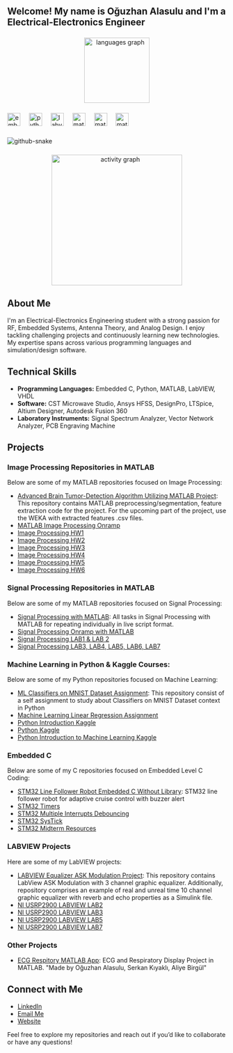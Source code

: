 <h2 align="left">Welcome! My name is Oğuzhan Alasulu and I'm a Electrical-Electronics Engineer </h2>

###

<div align="center">
  <img src="https://github-readme-stats.vercel.app/api/top-langs?username=alasulu&locale=en&hide_title=false&layout=compact&card_width=800&langs_count=5&theme=dracula&hide_border=false" height="150" alt="languages graph"  />
</div>

###

<div align="left">
  <img src="https://cdn.jsdelivr.net/gh/devicons/devicon/icons/embeddedc/embeddedc-original.svg" height="30" alt="embeddedc logo"  />
  <img width="12" />
  <img src="https://cdn.jsdelivr.net/gh/devicons/devicon/icons/python/python-original.svg" height="30" alt="python logo"  />
  <img width="12" />
  <img src="https://cdn.jsdelivr.net/gh/devicons/devicon/icons/labview/labview-original.svg" height="30" alt="labview logo"  />
  <img width="12" />
  <img src="https://cdn.jsdelivr.net/gh/devicons/devicon/icons/matlab/matlab-original.svg" height="30" alt="matlab logo"  />
  <img width="12" />
  <img src="https://cdn.jsdelivr.net/gh/devicons/devicon/icons/kaggle/kaggle-original.svg" height="30" alt="matlab logo"  />
  <img width="12" />
  <img src="https://cdn.jsdelivr.net/gh/devicons/devicon/icons/arduino/arduino-original.svg" height="30" alt="matlab logo"  />
</div>

###
<picture>
  <source media="(prefers-color-scheme: dark)" srcset="github-user-contribution.svg" />
  <source media="(prefers-color-scheme: light)" srcset="github-user-contribution-2.svg" />
  <img alt="github-snake" src="github-snake.svg" />
</picture>

###

<div align="center">
  <img src="https://github-readme-activity-graph.vercel.app/graph?username=alasulu&radius=16&theme=react&area=true&order=5" height="300" alt="activity graph"  />
</div>

## About Me
I'm an Electrical-Electronics Engineering student with a strong passion for RF, Embedded Systems, Antenna Theory, and Analog Design. I enjoy tackling challenging projects and continuously learning new technologies. My expertise spans across various programming languages and simulation/design software.

## Technical Skills
- **Programming Languages:** Embedded C, Python, MATLAB, LabVIEW, VHDL
- **Software:** CST Microwave Studio, Ansys HFSS, DesignPro, LTSpice, Altium Designer, Autodesk Fusion 360
- **Laboratory Instruments:** Signal Spectrum Analyzer, Vector Network Analyzer, PCB Engraving Machine

## Projects

### Image Processing Repositories in MATLAB
Below are some of my MATLAB repositories focused on Image Processing:
- [Advanced Brain Tumor-Detection Algorithm Utilizing MATLAB Project](https://github.com/alasulu/Advanced-Brain-Tumor-Detection-Algorithm-Utilizing-MATLAB-Project): This repository contains MATLAB preprocessing/segmentation, feature extraction code for the project. For the upcoming part of the project, use the WEKA with extracted features .csv files.
- [MATLAB Image Processing Onramp](https://github.com/alasulu/MATLAB-Image-Processing-Onramp)
- [Image Processing HW1](https://github.com/alasulu/Image-Processing-Self-HW1)
- [Image Processing HW2](https://github.com/alasulu/Image-Processing-Self-HW2)
- [Image Processing HW3](https://github.com/alasulu/Image-Processing-Self-HW3)
- [Image Processing HW4](https://github.com/alasulu/Image-Processing-Self-HW4)
- [Image Processing HW5](https://github.com/alasulu/Image-Processing-Self-HW5)
- [Image Processing HW6](https://github.com/alasulu/Image-Processing-Self-HW6)

### Signal Processing Repositories in MATLAB
Below are some of my MATLAB repositories focused on Signal Processing:
- [Signal Processing with MATLAB](https://github.com/alasulu/Signal-Processing-with-MATLAB): All tasks in Signal Processing with MATLAB for repeating individually in live script format.
- [Signal Processing Onramp with MATLAB](https://github.com/alasulu/MATLAB-Signal-Processing-Onramp)
- [Signal Processing LAB1 & LAB 2](https://github.com/alasulu/Signal-Processing-MATLAB-LAB1_LAB2)
- [Signal Processing LAB3, LAB4, LAB5, LAB6, LAB7](https://github.com/alasulu/Signal-Processing-MATLAB-LAB3-LAB4-LAB5-LAB6-LAB7)

### Machine Learning in Python & Kaggle Courses:
Below are some of my Python repositories focused on Machine Learning:
- [ML Classifiers on MNIST Dataset Assignment](https://github.com/alasulu/ML-Classifiers-on-MNIST-Dataset-Assignment-): This repository consist of a self assignment to study about Classifiers on MNIST Dataset context in Python
- [Machine Learning Linear Regression Assignment](https://github.com/alasulu/ML-Linear-Regression-Assignment) 
- [Python Introduction Kaggle](https://github.com/alasulu/Python-Introduction)
- [Python Kaggle](https://github.com/alasulu/Kaggle-Python)
- [Python Introduction to Machine Learning Kaggle](https://github.com/alasulu/Kaggle-Introduction-to-ML)

### Embedded C
Below are some of my C repositories focused on Embedded Level C Coding:
- [STM32 Line Follower Robot Embedded C Without Library](https://github.com/alasulu/STM32_LINE_FOLLOWER_ROBOT_EMBEDDED_C): STM32 line follower robot for adaptive cruise control with buzzer alert
- [STM32 Timers](https://github.com/alasulu/STM32_TIMERS)
- [STM32 Multiple Interrupts Debouncing](https://github.com/alasulu/STM32_Multiple_Interrupts_Debouncing)
- [STM32 SysTick](https://github.com/alasulu/STM32_SysTick_Register_Level)
- [STM32 Midterm Resources](https://github.com/alasulu/STM32_MIDTERM_RESOURCES)

### LABVIEW Projects
Here are some of my LabVIEW projects:
- [LABVIEW Equalizer ASK Modulation Project](https://github.com/alasulu/LABVIEW-Equalizer-ASK-Modulation-Project): This repository contains LabView ASK Modulation with 3 channel graphic equalizer. Additionally, repository comprises an example of real and unreal time 10 channel graphic equalizer with reverb and echo properties as a Simulink file.
- [NI USRP2900 LABVIEW LAB2](https://github.com/alasulu/NI_USRP_Lab2)
- [NI USRP2900 LABVIEW LAB3](https://github.com/alasulu/NI_USRP_Lab3)
- [NI USRP2900 LABVIEW LAB5](https://github.com/alasulu/NI_USRP_Lab5)
- [NI USRP2900 LABVIEW LAB7](https://github.com/alasulu/NI_USRP_Lab7)

### Other Projects
- [ECG Respitory MATLAB App](https://github.com/alasulu/SAPA-ECG-Respitory-MATLAB-App): ECG and Respiratory Display Project in MATLAB. "Made by Oğuzhan Alasulu, Serkan Kıyaklı, Aliye Birgül"

## Connect with Me
- [LinkedIn](https://www.linkedin.com/in/oguzhan-alasulu/)
- [Email Me](mailto:oguzhanalasulu@hotmail.com)
- [Website](https://alasulu.blogspot.com)

Feel free to explore my repositories and reach out if you’d like to collaborate or have any questions!
